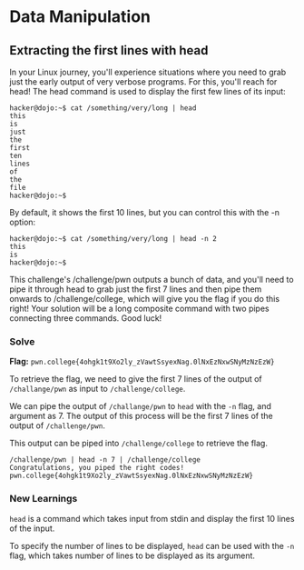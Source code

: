 # Data Manipulation

## Extracting the first lines with head
In your Linux journey, you'll experience situations where you need to grab just the early output of very verbose programs. For this, you'll reach for head! The head command is used to display the first few lines of its input:
```
hacker@dojo:~$ cat /something/very/long | head
this
is
just
the
first
ten
lines
of
the
file
hacker@dojo:~$
```
By default, it shows the first 10 lines, but you can control this with the -n option:
```
hacker@dojo:~$ cat /something/very/long | head -n 2
this
is
hacker@dojo:~$
```
This challenge's /challenge/pwn outputs a bunch of data, and you'll need to pipe it through head to grab just the first 7 lines and then pipe them onwards to /challenge/college, which will give you the flag if you do this right! Your solution will be a long composite command with two pipes connecting three commands. Good luck!

### Solve
**Flag:** `pwn.college{4ohgk1t9Xo2ly_zVawtSsyexNag.0lNxEzNxwSNyMzNzEzW}`

To retrieve the flag, we need to give the first 7 lines of the output of `/challange/pwn` as input to `/challenge/college`. 

We can pipe the output of `/challange/pwn` to `head` with the `-n` flag, and argument as 7. The output of this process will be the first 7 lines of the output of `/challenge/pwn`.

This output can be piped into `/challenge/college` to retrieve the flag.

```
/challenge/pwn | head -n 7 | /challenge/college
Congratulations, you piped the right codes!
pwn.college{4ohgk1t9Xo2ly_zVawtSsyexNag.0lNxEzNxwSNyMzNzEzW}
```
### New Learnings

`head` is a command which takes input from stdin and display the first 10 lines of the input.

To specify the number of lines to be displayed, `head` can be used with the `-n` flag, which takes number of lines to be displayed as its argument.